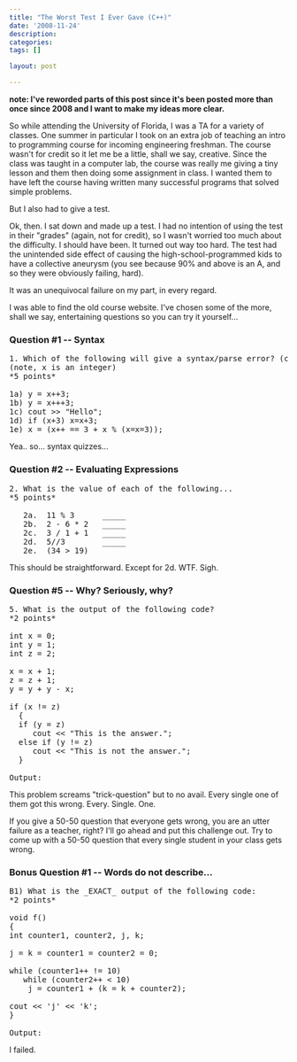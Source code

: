 ```yaml
---
title: "The Worst Test I Ever Gave (C++)"
date: '2008-11-24'
description:
categories:
tags: []

layout: post

---
```


**note: I've reworded parts of this post since it's been posted more than once since 2008 and I want to make my ideas more clear.**

So while attending the University of Florida, I was a TA for a variety of classes. One summer in particular I took on an extra job of teaching an intro to programming course for incoming engineering freshman. The course wasn't for credit so it let me be a little, shall we say, creative. Since the class was taught in a computer lab, the course was really me giving a tiny lesson and them then doing some assignment in class. I wanted them to have left the course having written many successful programs that solved simple problems.

But I also had to give a test. 

Ok, then. I sat down and made up a test. I had no intention of using the test in their "grades" (again, not for credit), so I wasn't worried too much about the difficulty. I should have been. It turned out way too hard. The test had the unintended side effect of causing the high-school-programmed kids to have a collective aneurysm (you see because 90% and above is an A, and so they were obviously failing, hard).

It was an unequivocal failure on my part, in every regard.

I was able to find the old course website. I've chosen some of the more, shall we say, entertaining questions so you can try it yourself...
<h3>Question #1 -- Syntax</h3>

<pre>
1. Which of the following will give a syntax/parse error? (circle all that apply)
(note, x is an integer)
*5 points*

1a) y = x++3;
1b) y = x+++3;
1c) cout &gt;&gt; "Hello";
1d) if (x+3) x=x+3;
1e) x = (x++ == 3 + x % (x=x=3));
</pre>

Yea.. so... syntax quizzes...

<h3>Question #2 -- Evaluating Expressions</h3>

<pre>
2. What is the value of each of the following...
*5 points*

   2a.	11 % 3		_____
   2b.	2 - 6 * 2	_____
   2c.	3 / 1 + 1	_____
   2d.	5//3		_____
   2e.	(34 &gt; 19)	_____
</pre>

This should be straightforward. Except for 2d. WTF. Sigh.

<h3>Question #5 -- Why? Seriously, why?</h3>

<pre>
5. What is the output of the following code?
*2 points*

int x = 0;
int y = 1;
int z = 2;

x = x + 1;
z = z + 1;
y = y + y - x;

if (x != z)
  {
  if (y = z)
     cout &lt;&lt; "This is the answer.";
  else if (y != z)
     cout &lt;&lt; "This is not the answer.";
  }

Output: ___________________________________________
</pre>

This problem screams "trick-question" but to no avail. Every single one of them got this wrong. Every. Single. One. 

If you give a 50-50 question that everyone gets wrong, you are an utter failure as a teacher, right? I'll go ahead and put this challenge out. Try to come up with a 50-50 question that every single student in your class gets wrong.

<h3>Bonus Question #1 -- Words do not describe...</h3>

<pre>
B1) What is the _EXACT_ output of the following code:
*2 points*

void f()
{
int counter1, counter2, j, k;

j = k = counter1 = counter2 = 0;

while (counter1++ != 10)
   while (counter2++ &lt; 10)
	j = counter1 + (k = k + counter2);

cout &lt;&lt; 'j' &lt;&lt; 'k';
}

Output: ______________
</pre>

I failed.
